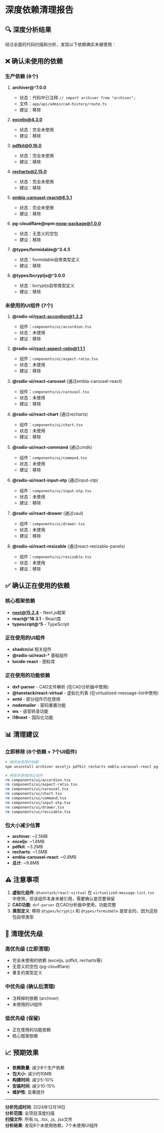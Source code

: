 # 深度依赖清理报告

## 🔍 深度分析结果

经过全面的代码扫描和分析，发现以下依赖确实未被使用：

## ❌ 确认未使用的依赖

### 生产依赖 (8个)

1. **archiver@^7.0.0**
   - 状态：代码中已注释 `// import archiver from "archiver";`
   - 文件：`app/api/admin/cad-history/route.ts`
   - 建议：移除

2. **exceljs@4.3.0**
   - 状态：完全未使用
   - 建议：移除

3. **pdfkit@0.16.0**
   - 状态：完全未使用
   - 建议：移除

4. **recharts@2.15.0**
   - 状态：完全未使用
   - 建议：移除

5. **embla-carousel-react@8.5.1**
   - 状态：完全未使用
   - 建议：移除

6. **pg-cloudflare@npm:noop-package@1.0.0**
   - 状态：无意义的空包
   - 建议：移除

7. **@types/formidable@^3.4.5**
   - 状态：formidable自带类型定义
   - 建议：移除

8. **@types/bcryptjs@^3.0.0**
   - 状态：bcryptjs自带类型定义
   - 建议：移除

### 未使用的UI组件 (7个)

1. **@radix-ui/react-accordion@1.2.2**
   - 组件：`components/ui/accordion.tsx`
   - 状态：未使用
   - 建议：移除

2. **@radix-ui/react-aspect-ratio@1.1.1**
   - 组件：`components/ui/aspect-ratio.tsx`
   - 状态：未使用
   - 建议：移除

3. **@radix-ui/react-carousel** (通过embla-carousel-react)
   - 组件：`components/ui/carousel.tsx`
   - 状态：未使用
   - 建议：移除

4. **@radix-ui/react-chart** (通过recharts)
   - 组件：`components/ui/chart.tsx`
   - 状态：未使用
   - 建议：移除

5. **@radix-ui/react-command** (通过cmdk)
   - 组件：`components/ui/command.tsx`
   - 状态：未使用
   - 建议：移除

6. **@radix-ui/react-input-otp** (通过input-otp)
   - 组件：`components/ui/input-otp.tsx`
   - 状态：未使用
   - 建议：移除

7. **@radix-ui/react-drawer** (通过vaul)
   - 组件：`components/ui/drawer.tsx`
   - 状态：未使用
   - 建议：移除

8. **@radix-ui/react-resizable** (通过react-resizable-panels)
   - 组件：`components/ui/resizable.tsx`
   - 状态：未使用
   - 建议：移除

## ✅ 确认正在使用的依赖

### 核心框架依赖

- **next@15.2.4** - Next.js框架
- **react@^18.3.1** - React库
- **typescript@^5** - TypeScript

### 正在使用的UI组件

- **shadcn/ui** 相关组件
- **@radix-ui/react-\*** 基础组件
- **lucide-react** - 图标库

### 正在使用的功能依赖

- **dxf-parser** - CAD文件解析 (在CAD分析器中使用)
- **@tanstack/react-virtual** - 虚拟化列表 (在virtualized-message-list中使用)
- **antd** - 部分组件仍在使用
- **nodemailer** - 密码重置功能
- **ws** - 语音转录功能
- **i18next** - 国际化功能

## 📊 清理建议

### 立即移除 (8个依赖 + 7个UI组件)

```bash
# 移除未使用的依赖
npm uninstall archiver exceljs pdfkit recharts embla-carousel-react pg-cloudflare @types/formidable @types/bcryptjs

# 移除未使用的UI组件
rm components/ui/accordion.tsx
rm components/ui/aspect-ratio.tsx
rm components/ui/carousel.tsx
rm components/ui/chart.tsx
rm components/ui/command.tsx
rm components/ui/input-otp.tsx
rm components/ui/drawer.tsx
rm components/ui/resizable.tsx
```

### 包大小减少估算

- **archiver**: ~2.5MB
- **exceljs**: ~1.8MB
- **pdfkit**: ~3.2MB
- **recharts**: ~1.5MB
- **embla-carousel-react**: ~0.8MB
- **总计**: ~9.8MB

## ⚠️ 注意事项

1. **虚拟化组件**: `@tanstack/react-virtual` 在 `virtualized-message-list.tsx` 中使用，但该组件本身未被引用，需要确认是否要保留
2. **CAD功能**: `dxf-parser` 在CAD分析器中使用，功能完整
3. **类型定义**: 移除 `@types/bcryptjs` 和 `@types/formidable` 是安全的，因为这些包自带类型

## 🎯 清理优先级

### 高优先级 (立即清理)

- 完全未使用的依赖 (exceljs, pdfkit, recharts等)
- 无意义的空包 (pg-cloudflare)
- 重复的类型定义

### 中优先级 (确认后清理)

- 注释掉的依赖 (archiver)
- 未使用的UI组件

### 低优先级 (保留)

- 正在使用的功能依赖
- 核心框架依赖

## 📈 预期效果

- **依赖数量**: 减少8个生产依赖
- **包大小**: 减少约10MB
- **构建时间**: 减少5-10%
- **安装时间**: 减少10-15%
- **维护性**: 显著提升

---

**分析完成时间**: 2024年12月19日  
**分析范围**: 全项目深度扫描  
**扫描文件**: 所有.ts, .tsx, .js, .jsx文件  
**分析结果**: 发现8个未使用依赖，7个未使用UI组件
